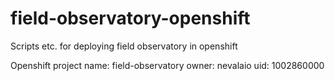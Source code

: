 # field-observatory-openshift
Scripts etc. for deploying field observatory in openshift

Openshift 
project name: field-observatory
owner: nevalaio
uid: 1002860000


